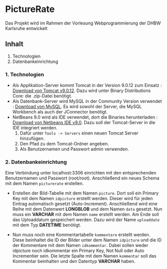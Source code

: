 # PictureRate
Das Projekt wird im Rahmen der Vorlesung Webprogrammierung der DHBW Karlsruhe entwickelt
## Inhalt
1. Technologien
1. Datenbankeinrichtung

### 1. Technologien
* Als Applikation-Server kommt Tomcat in der Version 9.0.12 zum Einsatz : [Download von Tomcat v9.0.12](https://tomcat.apache.org/download-90.cgi). Dazu wird unter Binary Distributions Core: die .zip-Datei benötigt.
* Als Datenbank-Server wird MySQL in der Community Version verwendet : [Download von MySQL](https://dev.mysql.com/downloads/mysql/). Es wird sowohl der Server, die MySQL Workbench als auch der JConnector benötigt.
* NetBeans 9.0 wird als IDE verwendet, dort die Binaries herunterladen : [Download von Netbeans IDE v9.0](https://netbeans.apache.org/download/nb90/nb90.html). Dazu soll der Tomcat-Server in die IDE integriert werden.
  1. Dafür unter `Tools -> Servers` einen neuen Tomcat Server hinzufügen.
  1. Den Pfad zu dem Tomcat-Ordner angeben.
  1. Als Benutzernamen und Passwort admin verwenden.

### 2. Datenbankeinrichtung
Eine Verbindung unter localhost:3306 einrichten mit den entsprechenden Benutzernamen und Passwort (root/root). Anschließend ein         neues Schema mit dem Namen `picturerate` erstellen.

* Erstellen der Bild-Tabelle mit dem Namen `picture`. Dort soll ein Primary Key mit dem Namen `idpicture` erstellt werden. Dieser         wird für jeden Eintrag automatisch gesetzt (Auto-Increment). Anschließend wird eine Reihe mit dem Datenwert **LONGBLOB** und dem             Namen `data` gesetzt. Nun muss ein **VARCHAR** mit dem Namen `name` erstellt werden. Am Ende soll das Uploaddatum gespeichert               werden. Dazu wird der Name `uploaddate` mit dem Typ **DATETIME** benötigt.

* Nun muss noch eine Kommentartabelle `kommentare` erstellt werden. Diese beinhaltet die ID der Bilder unter dem Namen `idpicture` und die ID           der Kommentare mit dem Namen `idkommentar`. Dabei sollen weder idpicture noch idkommentar ein Primary Key, Not Null oder Auto           Incrementier sein. Die letzte Spalte mit dem Namen `kommentar` soll das Kommentar beinhalten und den Datentyp **VARCHAR** haben.
